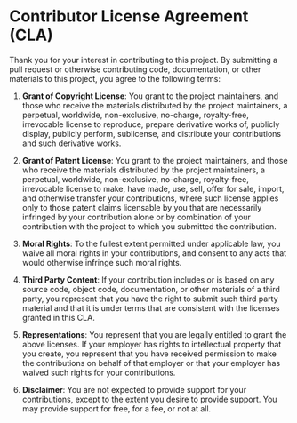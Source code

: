 # Contributor License Agreement (CLA)

Thank you for your interest in contributing to this project. By submitting a pull request or otherwise contributing code, documentation, or other materials to this project, you agree to the following terms:

1. **Grant of Copyright License**: You grant to the project maintainers, and those who receive the materials distributed by the project maintainers, a perpetual, worldwide, non-exclusive, no-charge, royalty-free, irrevocable license to reproduce, prepare derivative works of, publicly display, publicly perform, sublicense, and distribute your contributions and such derivative works.

2. **Grant of Patent License**: You grant to the project maintainers, and those who receive the materials distributed by the project maintainers, a perpetual, worldwide, non-exclusive, no-charge, royalty-free, irrevocable license to make, have made, use, sell, offer for sale, import, and otherwise transfer your contributions, where such license applies only to those patent claims licensable by you that are necessarily infringed by your contribution alone or by combination of your contribution with the project to which you submitted the contribution.

3. **Moral Rights**: To the fullest extent permitted under applicable law, you waive all moral rights in your contributions, and consent to any acts that would otherwise infringe such moral rights.

4. **Third Party Content**: If your contribution includes or is based on any source code, object code, documentation, or other materials of a third party, you represent that you have the right to submit such third party material and that it is under terms that are consistent with the licenses granted in this CLA.

5. **Representations**: You represent that you are legally entitled to grant the above licenses. If your employer has rights to intellectual property that you create, you represent that you have received permission to make the contributions on behalf of that employer or that your employer has waived such rights for your contributions.

6. **Disclaimer**: You are not expected to provide support for your contributions, except to the extent you desire to provide support. You may provide support for free, for a fee, or not at all.